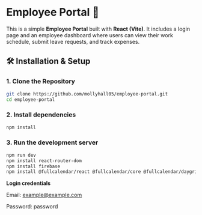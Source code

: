 # Employee Portal 🚀

This is a simple **Employee Portal** built with **React (Vite)**. It includes a login page and an employee dashboard where users can view their work schedule, submit leave requests, and track expenses.

## **🛠️ Installation & Setup**

### 1. Clone the Repository
```sh
git clone https://github.com/mollyhall05/employee-portal.git
cd employee-portal
```

### 2. Install dependencies
```sh
npm install
```

### 3. Run the development server
```sh
npm run dev
npm install react-router-dom
npm install firebase
npm install @fullcalendar/react @fullcalendar/core @fullcalendar/daygrid

```

**Login credentials**

Email: example@example.com

Password: password
